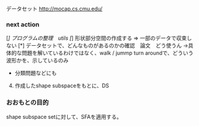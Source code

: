 データセット
http://mocap.cs.cmu.edu/


### next action
[*] プログラムの整理　utils
[*] 形状部分空間の作成する => 一部のデータで収束しない
[*] データセットで、どんなものがあるのかの確認　論文　どう使うん ->具体的な問題を解いているわけではなく、walk / jummp turn aroundで、どういう波形かを、示しているのみ
- 分類問題などにも

4. 作成したshape subspaceをもとに、DS


### おおもとの目的
shape subspace setに対して、SFAを適用する。



